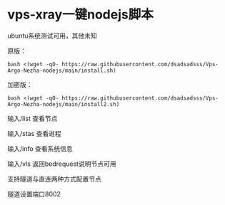 # vps-xray一键nodejs脚本

ubuntu系统测试可用，其他未知

原版：
```
bash <(wget -qO- https://raw.githubusercontent.com/dsadsadsss/Vps-Argo-Nezha-nodejs/main/install.sh)

```

加密版：
```
bash <(wget -qO- https://raw.githubusercontent.com/dsadsadsss/Vps-Argo-Nezha-nodejs/main/install2.sh)

```

输入/list 查看节点

输入/stas 查看进程

输入/info 查看系统信息

输入/vls 返回bedrequest说明节点可用

支持隧道与直连两种方式配置节点

隧道设置端口8002

